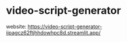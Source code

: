 # video-script-generator

website: https://video-script-generator-ijpagcz62ftjhhdowhpc8d.streamlit.app/
